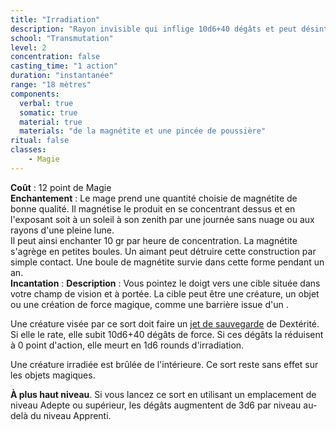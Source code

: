```yaml
---
title: "Irradiation"
description: "Rayon invisible qui inflige 10d6+40 dégâts et peut désintégrer sa cible."
school: "Transmutation"
level: 2
concentration: false
casting_time: "1 action"
duration: "instantanée"
range: "18 mètres"
components:
  verbal: true
  somatic: true
  material: true
  materials: "de la magnétite et une pincée de poussière"
ritual: false
classes:
    - Magie
---
```

**Coût** : 12 point de Magie  
**Enchantement** : Le mage prend une quantité choisie de magnétite de bonne qualité. Il magnétise le produit en se concentrant dessus et en l'exposant soit à un soleil à son zenith par une journée sans nuage ou aux rayons d'une pleine lune.  
Il peut ainsi enchanter 10 gr par heure de concentration. La magnétite s'agrège en petites boules. Un aimant peut détruire cette construction par simple contact. Une boule de magnétite survie dans cette forme pendant un an.   
**Incantation** : 
**Description** : Vous pointez le doigt vers une cible située dans votre champ de vision et à portée. La cible peut être une créature, un objet ou une création de force magique, comme une barrière issue d'un <ST s="mur-de-force"/>.

Une créature visée par ce sort doit faire un [jet de sauvegarde](/utiliser-les-caracteristiques/#jets-de-sauvegarde) de Dextérité. Si elle le rate, elle subit 10d6+40 dégâts de force. Si ces dégâts la réduisent à 0 point d'action, elle meurt en 1d6 rounds d'irradiation.

Une créature irradiée est brûlée de l'intérieure.
Ce sort reste sans effet sur les objets magiques.

**À plus haut niveau**. Si vous lancez ce sort en utilisant un emplacement de niveau Adepte ou supérieur, les dégâts augmentent de 3d6 par niveau au-delà du niveau Apprenti.
